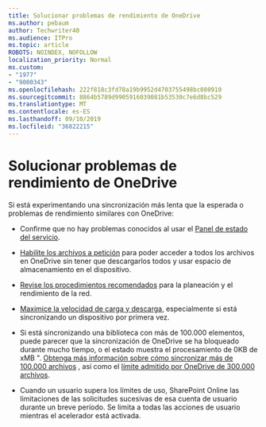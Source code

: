 ```yaml
---
title: Solucionar problemas de rendimiento de OneDrive
ms.author: pebaum
author: Techwriter40
ms.audience: ITPro
ms.topic: article
ROBOTS: NOINDEX, NOFOLLOW
localization_priority: Normal
ms.custom:
- "1977"
- "9000343"
ms.openlocfilehash: 222f818c3fd78a19b9952d4703755498bc080910
ms.sourcegitcommit: 8864b5789d9905916039081b53530c7e6d8bc529
ms.translationtype: MT
ms.contentlocale: es-ES
ms.lasthandoff: 09/10/2019
ms.locfileid: "36822215"
---
```

# <a name="troubleshoot-onedrive-performance"></a>Solucionar problemas de rendimiento de OneDrive

Si está experimentando una sincronización más lenta que la esperada o problemas de rendimiento similares con OneDrive:

- Confirme que no hay problemas conocidos al usar el [Panel de estado del servicio](https://portal.office.com/adminportal/home?ref=/servicehealth).

- [Habilite los archivos a petición](https://support.office.com/article/save-disk-space-with-onedrive-files-on-demand-for-windows-10-0e6860d3-d9f3-4971-b321-7092438fb38e?ui=en-US&rs=en-US&ad=US) para poder acceder a todos los archivos en OneDrive sin tener que descargarlos todos y usar espacio de almacenamiento en el dispositivo.

- [Revise los procedimientos recomendados](https://docs.microsoft.com/office365/enterprise/network-planning-and-performance) para la planeación y el rendimiento de la red.

- [Maximice la velocidad de carga y descarga](https://support.office.com/article/maximize-upload-and-download-speed-8eeadfb8-501f-406d-997b-98ab6ff67f43), especialmente si está sincronizando un dispositivo por primera vez.

- Si está sincronizando una biblioteca con más de 100.000 elementos, puede parecer que la sincronización de OneDrive se ha bloqueado durante mucho tiempo, o el estado muestra el procesamiento de 0KB de xMB ". [Obtenga más información sobre cómo sincronizar más de 100.000 archivos](https://support.office.com/article/invalid-file-names-and-file-types-in-onedrive-onedrive-for-business-and-sharepoint-64883a5d-228e-48f5-b3d2-eb39e07630fa) , así como el [límite admitido por OneDrive de 300.000 archivos](https://support.office.com/article/invalid-file-names-and-file-types-in-onedrive-onedrive-for-business-and-sharepoint-64883a5d-228e-48f5-b3d2-eb39e07630fa).

- Cuando un usuario supera los límites de uso, SharePoint Online las limitaciones de las solicitudes sucesivas de esa cuenta de usuario durante un breve período. Se limita a todas las acciones de usuario mientras el acelerador está activada.
